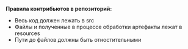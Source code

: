 **Правила контрибьютов в репозиторий:**

* Весь код должен лежать в src
* Файлы и полученные в процессе обработки артефакты лежат в resources
* Пути до файлов должны быть отностительными
